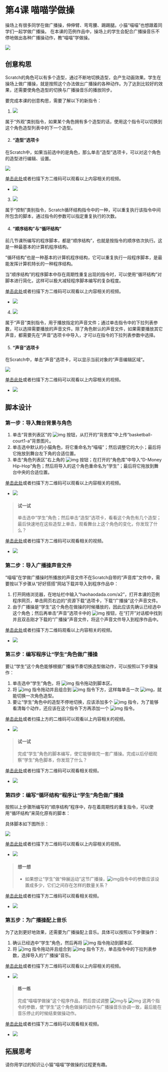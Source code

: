 # 第4课  喵喵学做操



操场上有很多同学在做广播操，伸伸臂、弯弯腰、踢踢腿。小猫“喵喵”也想跟着同学们一起学做广播操。
在本课的范例作品中，操场上的学生会配合广播操音乐不停地做出各种广播操动作，教“喵喵”学做操。

![](img/4-0.png)





## 创意构思

Scratch的角色可以有多个造型，通过不断地切换造型，会产生动画效果。学生在操场上做广播操，就是按照这个办法做出广播操的各种动作。为了达到比较好的效果，还需要使角色造型的切换与广播操音乐的播放同步。



要完成本课的创意构思，需要了解以下的新指令：

1. ![](img/4-1.png) 

属于“外观”类别指令，如果某个角色拥有多个造型的话，使用这个指令可以切换到这个角色造型列表中的下一个造型。



2. #### “造型”选项卡

在Scratch中，如果当前选中的是角色，那么单击“造型”选项卡，可以对这个角色的造型进行编辑、设置。

![](img/4-2.png)

[单击此处](http://haohaodada.com/video/a20401.php)或者扫描下方二维码可以观看以上内容相关的视频。

- ![](img/a20401.png) 



3. ![](img/4-3.png) 

属于“控制”类别指令，Scratch循环结构指令中的一种，可以重复执行该指令中间所包含的脚本，通过指令的参数可以指定重复执行的次数。



4. #### “顺序结构”与“循环结构”

前几节课所编写的程序脚本，都是“顺序结构”，也就是按指令的顺序依次执行。这是一种最基本的计算机程序结构。

“循环结构”也是一种基本的计算机程序结构，它可以重复执行一段程序脚本，是最能发挥计算机特长的一种程序结构。

当“顺序结构”的程序脚本中存在周期性重复出现的指令时，可以使用“循环结构”对脚本进行简化，这样可以极大减轻程序脚本编写的复杂程度。



[单击此处](http://haohaodada.com/video/a20402.php)或者扫描下方二维码可以观看以上内容相关的视频。

- ![](img/a20402.png) 





4. ![](img/4-4.png) 

属于“声音”类别指令，用于播放指定的声音文件；通过单击指令中的下拉列表参数，可以选择需要播放的声音文件。除了角色默认的声音文件，如果需要播放其它声音，都需要先在“声音”选项卡中导入，才可以在指令的下拉列表参数中选择。



5. #### “声音”选项卡

在Scratch中，单击“声音”选项卡，可以显示当前对象的“声音编辑区域”。

![](img/4-5.png)

[单击此处](http://haohaodada.com/video/a20403.php)或者扫描下方二维码可以观看以上内容相关的视频。

- ![](img/a20403.png) 





## 脚本设计

### 第一步：导入舞台背景与角色

1. 单击“背景列表区”的 ![img](img/2-5.png) 按钮，从打开的“背景库”中上传“basketball-court1-a”背景图片。
2. 单击选中默认的小猫角色，将它重命名为“喵喵”；然后调整它的大小；最后将它拖放到舞台左下角的合适位置。
3. 单击“角色列表区”右上角的 ![img](img/2-8.png) 按钮；在打开的“角色库”中导入“D-Money Hip-Hop”角色；然后将导入的这个角色重命名为“学生”；最后将它拖放到舞台中央的合适位置。



[单击此处](http://haohaodada.com/video/a20404.php)或者扫描下方二维码可以观看以上内容相关的视频。

* ![](img/a20404.png) 



> #### 试一试
>
> 单击选中“学生”角色；然后单击“造型”选项卡，看看这个角色有几个造型；最后快速地在这些造型上单击，观看舞台上这个角色的变化，你发现了什么？

[单击此处](http://haohaodada.com/video/a20405.php)或者扫描下方二维码可以观看相关的视频。

* ![](img/a20405.png) 





### 第二步：导入广播操声音文件

“喵喵”在学做广播操时所播放的声音文件不在Scratch自带的“声音库”文件中，需要按以下步骤从“好好搭搭”网站下载并导入到程序作品中：

1. 打开网络浏览器，在地址栏中输入“haohaodada.com/a2”，打开本课的范例程序网页，单击网页右边的“资源下载”选项卡，下载“广播操”这个声音文件。
2. 由于广播操是“学生”这个角色在做操的时候播放的，因此应该先确认已经选中这个角色；然后再单击“声音”选项卡中的 ![img](img/3-6.png) 按钮，在“打开”对话框中找到并且双击刚才下载的“广播操”声音文件，将这个声音文件导入到程序作品中。



[单击此处](http://haohaodada.com/video/a20406.php)或者扫描下方二维码观看以上内容相关的视频。

* ![](img/a20406.png) 





### 第三步：编写程序让“学生”角色做广播操

要让“学生”这个角色能够根据广播操节奏切换造型做动作，可以按照以下步骤操作：

1. 单击选中“学生”角色，将 ![img](img/2-1.png) 指令拖动到脚本区。
2. 将 ![img](img/4-1.png) 指令拖动并且组合到 ![img](img/2-1.png) 指令下方，这样每单击一次 ![img](file:///Z:\Temp\ksohtml\wps831F.tmp.jpg)，就能切换一次角色造型。
3. 要让“学生”角色中的造型不停地切换，应该添加多个 ![img](img/4-1.png) 指令，为了能够看清每个动作，还应该在这个指令下方再添加一个 ![img](img/2-4.png) 指令。



[单击此处](http://haohaodada.com/video/a20407.php)或者扫描上方的二维码可以观看以上内容相关的视频。

* ![](img/a20407.png) 



> #### 试一试
>
> 完成“学生”角色的脚本编写，使它能够做完一套广播操。完成以后仔细观察“学生”角色脚本，你发现了什么？

 [单击此处](http://haohaodada.com/video/a20408.php)或者扫描下方二维码可以观看相关视频。

- ![](img/a20408.png) 





### 第四步：编写“循环结构”程序让“学生”角色做广播操

按照以上步骤所编写的“顺序结构”程序中，存在着周期性的重复指令，可以使用“循环结构”来简化原有的脚本：

具体脚本如下图所示：

![](img/4-6.png)



[单击此处](http://haohaodada.com/video/a20409.php)或者扫描下方二维码可以观看以上内容相关的视频。

* ![](img/a20409.png) 



> #### 想一想
>
> * 如果想让“学生”做“伸展运动”这节广播操，![img](img/4-3.png)指令中的参数应该设置成多少，它们之间存在怎样的数量关系？

 [单击此处](http://haohaodada.com/video/a20410.php)或者扫描下方二维码可以观看相关视频。

* ![](img/a20410.png) 





### 第五步：为广播操配上音乐

为了达到更好地效果，还需要为广播操配上音乐。具体可以按照以下步骤操作：

1. 确认已经选中“学生”角色，然后再将 ![img](img/2-1.png) 指令拖动到脚本区.
2. 将 ![img](img/4-4.png) 指令拖动并且组合到 ![img](img/2-1.png) 指令下方，单击指令中的下拉列表参数，选择导入的“广播操”音乐。



[单击此处](http://haohaodada.com/video/a20411.php)或者扫描下方二维码可以观看以上内容相关的视频。

* ![](img/a20411.png) 



> #### 练一练
>
> 完成“喵喵学做操”这个程序作品，然后尝试调整 ![img](img/4-3.png)与 ![img](img/2-4.png) 这两个指令的参数，使“学生”这个角色做操的动作与广播操音乐协调一致，最后能在音乐停止的时候结束做操动作。

 [单击此处](http://haohaodada.com/video/a20412.php)或者扫描下方二维码可以观看相关视频。

- ![](img/a20412.png) 





## 拓展思考

请你用学过的知识让小猫“喵喵”学做操的过程更有趣。